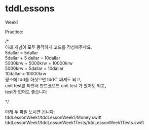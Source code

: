 # tddLessons


Week1  

Practice:  

/*  
    아래 개념이 모두 동작하게 코드를 작성해주세요.  
    5dallar = 5dallar  
    5dallar + 5 dallar = 10dallar  
    5000krw + 5000krw = 10000krw  
    5000krw + 5dallar = 10dallar  
    10dallar = 10000krw  
    평소에 tdd를 하셧으면 tdd로 짜셔도 되고,  
    unit test를 짜면서 만드셨으면 unit test 가 있어도 되고,  
    test가 없어도 좋습니다  
  
*/  

아래 두 파일 보시면 됩니다.  
tddLessonWeek1/tddLessonWeek1/Money.swift  
tddLessonWeek1/tddLessonWeek1Tests/tddLessonWeek1Tests.swift  
